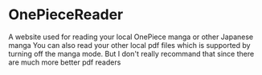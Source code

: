# OnePieceReader

A website used for reading your local OnePiece manga or other Japanese manga
You can also read your other local pdf files which is supported by turning off the manga mode. But I don't really recommand that since there are much more better pdf readers 
